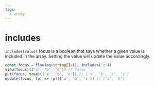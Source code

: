 ```yaml
---
tags:
  - array
---
```


# includes

`includes(value)` focus is a boolean that says whether a given value is included in the array. Setting the value will update the value accordingly.

```typescript
const focus = flow(eq<string[]>(), includes('z'))
view(focus)(['a', 'b', 'c']) // false
put(focus, true)(['a', 'b', 'c']) // ['a', 'b', 'c', 'z']
update(focus, (p) => !p)(['a', 'b', 'z']) // ['a', 'b']
```
